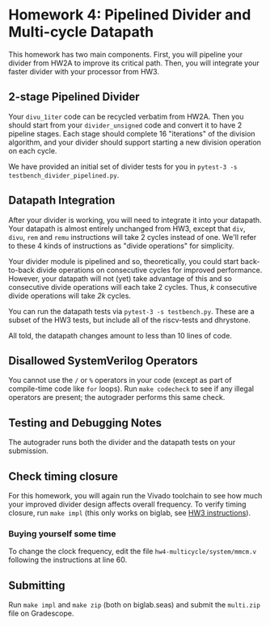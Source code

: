 # Homework 4: Pipelined Divider and Multi-cycle Datapath

This homework has two main components. First, you will pipeline your divider from HW2A to improve its critical path. Then, you will integrate your faster divider with your processor from HW3.

## 2-stage Pipelined Divider

Your `divu_1iter` code can be recycled verbatim from HW2A. Then you should start from your `divider_unsigned` code and convert it to have 2 pipeline stages. Each stage should complete 16 "iterations" of the division algorithm, and your divider should support starting a new division operation on each cycle.

We have provided an initial set of divider tests for you in `pytest-3 -s testbench_divider_pipelined.py`. 

## Datapath Integration

After your divider is working, you will need to integrate it into your datapath. Your datapath is almost entirely unchanged from HW3, except that `div`, `divu`, `rem` and `remu` instructions will take 2 cycles instead of one. We'll refer to these 4 kinds of instructions as "divide operations" for simplicity.

Your divider module is pipelined and so, theoretically, you could start back-to-back divide operations on consecutive cycles for improved performance. However, your datapath will not (yet) take advantage of this and so consecutive divide operations will each take 2 cycles. Thus, *k* consecutive divide operations will take *2k* cycles.

You can run the datapath tests via `pytest-3 -s testbench.py`. These are a subset of the HW3 tests, but include all of the riscv-tests and dhrystone.

All told, the datapath changes amount to less than 10 lines of code.


## Disallowed SystemVerilog Operators

You cannot use the `/` or `%` operators in your code (except as part of compile-time code like `for` loops). Run `make codecheck` to see if any illegal operators are present; the autograder performs this same check.

## Testing and Debugging Notes

The autograder runs both the divider and the datapath tests on your submission.

## Check timing closure

For this homework, you will again run the Vivado toolchain to see how much your improved divider design affects overall frequency. To verify timing closure, run `make impl` (this only works on biglab, see [HW3 instructions](../hw3-singlecycle/hw3-singlecycle.md#check-timing-closure)).

### Buying yourself some time

To change the clock frequency, edit the file `hw4-multicycle/system/mmcm.v` following the instructions at line 60.

## Submitting

Run `make impl` and `make zip` (both on biglab.seas) and submit the `multi.zip` file on Gradescope.
